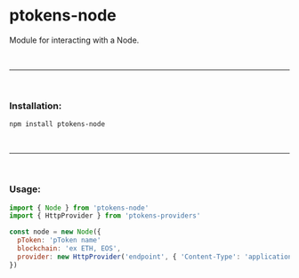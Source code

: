 # ptokens-node

Module for interacting with a Node.

&nbsp;

***

&nbsp;

### Installation:

```
npm install ptokens-node
```

&nbsp;

***

&nbsp;

### Usage:

```js
import { Node } from 'ptokens-node'
import { HttpProvider } from 'ptokens-providers'

const node = new Node({
  pToken: 'pToken name'
  blockchain: 'ex ETH, EOS',
  provider: new HttpProvider('endpoint', { 'Content-Type': 'application/json', ... })
})
```